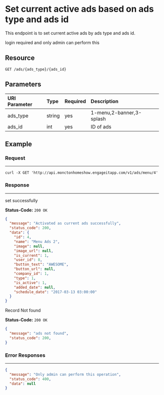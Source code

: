 # Set current active ads based on ads type and ads id

This endpoint is to set current active ads by ads type and ads id.

login required and only admin can perform this

## Resource

```
GET /ads/{ads_type}/{ads_id}
```

## Parameters

URI Parameter | Type | Required | Description
:------------ | :--- | :------- | :----------
ads_type      | string  | yes      | 1-menu,2-banner,3-splash
ads_id      | int  | yes      | ID of ads

## Example

### Request

--------------------------------------------------------------------------------

```curl
curl -X GET 'http://api.monctonhomeshow.engageitapp.com/v1/ads/menu/4'
```

### Response

--------------------------------------------------------------------------------
set successfully

**Status-Code:** `200 OK`

```json
{
  "message": "Activated as current ads successfully",
  "status_code": 200,
  "data": {
    "id": 4,
    "name": "Menu Ads 2",
    "image": null,
    "image_url": null,
    "is_current": 1,
    "user_id": 8,
    "button_text": "AWESOME",
    "button_url": null,
    "company_id": 1,
    "type": 1,
    "is_active": 1,
    "added_date": null,
    "schedule_date": "2017-03-13 03:00:00"
  }
}
```

Record Not found

**Status-Code:** `200 OK`

```json
{
  "message": "ads not found",
  "status_code": 200,
}
```
### Error Responses

--------------------------------------------------------------------------------

```json
{
  "message": "Only admin can perform this operation",
  "status_code": 400,
  "data": null
}
```
